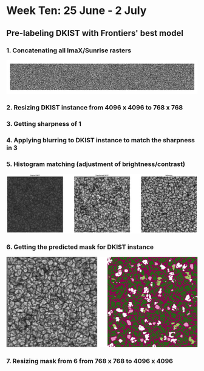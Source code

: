 <h1>Week Ten: 25 June - 2 July</h1>

## Pre-labeling DKIST with Frontiers' best model
### 1. Concatenating all ImaX/Sunrise rasters
<img src="resources/week_10/imax_concatenated.png">

### 2. Resizing DKIST instance from 4096 x 4096 to 768 x 768
### 3. Getting sharpness of 1
### 4. Applying blurring to DKIST instance to match the sharpness in 3
### 5. Histogram matching (adjustment of brightness/contrast)
<img src="resources/week_10/org_transformed_imax.png">

### 6. Getting the predicted mask for DKIST instance
<img src="resources/week_10/pred.jpg">

### 7. Resizing mask from 6 from 768 x 768 to 4096 x 4096